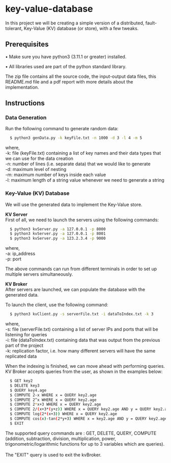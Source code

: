 # key-value-database
In this project we will be creating a simple version of a distributed, fault-tolerant, Key-Value (KV) database (or store), with a few tweaks. 

## Prerequisites
• Make sure you have python3 (3.11.1 or greater) installed. 

• All libraries used are part of the python standard library.

The zip file contains all the source code, the input-output data files, this README.md file and a pdf report with more details about the implementation. 

## Instructions 
### Data Generation ###

Run the following command to generate random data:

```bash
  $ python3 genData.py -k keyFile.txt -n 1000 -d 3 -l 4 -m 5
```
where, <br/>
-k: file (keyFile.txt) containing a list of key names and their data types that we can use for the data creation <br/>
-n: number of lines (i.e. separate data) that we would like to generate <br/>
-d: maximum level of nesting <br/>
-m: maximum number of keys inside each value <br/>
-l: maximum length of a string value whenever we need to generate a string <br/>

### Key-Value (KV) Database ###

We will use the generated data to implement the Key-Value store.

**KV Server** <br/> 
First of all, we need to launch the servers using the following commands:
```bash
  $ python3 kvServer.py -a 127.0.0.1 -p 8000 
  $ python3 kvServer.py -a 127.0.0.1 -p 8001 
  $ python3 kvServer.py -a 123.2.3.4 -p 9000 
```
where,<br/>
-a: ip_address <br/>
-p: port <br/>

The above commands can run from different terminals in order to set up multiple servers simultaneously. 

**KV Broker** <br/> 
After servers are launched, we can populate the database with the generated data. <br/>

To launch the client, use the following command:
```bash
  $ python3 kvClient.py -s serverFile.txt -i dataToIndex.txt -k 3
```
where,<br/>
-s: file (serverFile.txt) containing a list of server IPs and ports that will be listening for queries <br/>
-i: file (dataToIndex.txt) containing data that was output from the previous part of the project <br/>
-k: replication factor, i.e. how many different servers will have the same replicated data <br/>

When the indexing is finished, we can move ahead with performing queries. <br/> 
KV Broker accepts queries from the user, as shown in the examples below: <br/>

```bash
  $ GET key2
  $ DELETE key3
  $ QUERY key4.age
  $ COMPUTE 2-x WHERE x = QUERY key2.age
  $ COMPUTE 2^x WHERE x = QUERY key2.age
  $ COMPUTE 2*x+3 WHERE x = QUERY key2.age
  $ COMPUTE 2/(x+3*(y+z)) WHERE x = QUERY key2.age AND y = QUERY key2.age AND z = QUERY key2.age
  $ COMPUTE log(2*(x+3)) WHERE x = QUERY key2.age
  $ COMPUTE cos(x)-tan(2*y+3) WHERE x = key2.age AND y = QUERY key2.age
  $ EXIT
```
The supported query commands are : GET, DELETE, QUERY, COMPUTE (addition, subtraction, division, multiplication, power, trigonometric/logarithmic functions for up to 3 variables which are queries). </br> </br>
The "EXIT" query is used to exit the kvBroker.
